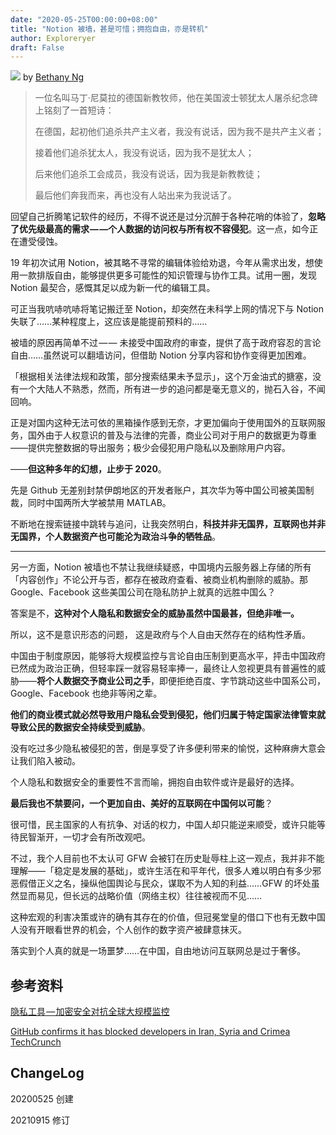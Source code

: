 ```yaml
---
date: "2020-05-25T00:00:00+08:00"
title: "Notion 被墙，甚是可惜；拥抱自由，亦是转机"
author: Exploreryer
draft: False
---
```


![](https://raw.githubusercontent.com/onlinepic/Image-hosting-service/master/img/20210923-Unlocked%20cartoon%20character%20key%20lock.jpg)
by [Bethany Ng](https://dribbble.com/BethanyNg)

> 一位名叫马丁·尼莫拉的德国新教牧师，他在美国波士顿犹太人屠杀纪念碑上铭刻了一首短诗：
> 
> 在德国，起初他们追杀共产主义者，我没有说话，因为我不是共产主义者；
> 
> 接着他们追杀犹太人，我没有说话，因为我不是犹太人；
> 
> 后来他们追杀工会成员，我没有说话，因为我是新教教徒；
> 
> 最后他们奔我而来，再也没有人站出来为我说话了。

回望自己折腾笔记软件的经历，不得不说还是过分沉醉于各种花哨的体验了，**忽略了优先级最高的需求 — —个人数据的访问权与所有权不容侵犯**。这一点，如今正在遭受侵蚀。

19 年初次试用 Notion，被其略不寻常的编辑体验给劝退，今年从需求出发，想使用一款排版自由，能够提供更多可能性的知识管理与协作工具。试用一圈，发现 Notion 最契合，感慨其足以成为新一代的编辑工具。

可正当我吭哧吭哧将笔记搬迁至 Notion，却突然在未科学上网的情况下与 Notion 失联了……某种程度上，这应该是能提前预料的……

被墙的原因再简单不过 — — 未接受中国政府的审查，提供了高于政府容忍的言论自由……虽然说可以翻墙访问，但借助 Notion 分享内容和协作变得更加困难。

「根据相关法律法规和政策，部分搜索结果未予显示」，这个万金油式的搪塞，没有一个大陆人不熟悉，然而，所有进一步的追问都是毫无意义的，抛石入谷，不闻回响。

正是对国内这种无法可依的黑箱操作感到无奈，才更加偏向于使用国外的互联网服务，国外由于人权意识的普及与法律的完善，商业公司对于用户的数据更为尊重——提供完整数据的导出服务；极少会侵犯用户隐私以及删除用户内容。

——**但这种多年的幻想，止步于 2020**。

先是 Github 无差别封禁伊朗地区的开发者账户，其次华为等中国公司被美国制裁，同时中国两所大学被禁用 MATLAB。

不断地在搜索链接中跳转与追问，让我突然明白，**科技并非无国界，互联网也并非无国界，个人数据资产也可能沦为政治斗争的牺牲品**。

---

另一方面，Notion 被墙也不禁让我继续疑惑，中国境内云服务器上存储的所有「内容创作」不论公开与否，都存在被政府查看、被商业机构删除的威胁。那 Google、Facebook 这些美国公司在隐私防护上就真的远胜中国么？

答案是不，**这种对个人隐私和数据安全的威胁虽然中国最甚，但绝非唯一。**

所以，这不是意识形态的问题， 这是政府与个人自由天然存在的结构性矛盾。

中国由于制度原因，能够将大规模监控与言论自由压制到更高水平，抨击中国政府已然成为政治正确，但轻率踩一就容易轻率捧一，最终让人忽视更具有普遍性的威胁——**将个人数据交予商业公司之手**，即便拒绝百度、字节跳动这些中国系公司，Google、Facebook 也绝非等闲之辈。

**他们的商业模式就必然导致用户隐私会受到侵犯，他们归属于特定国家法律管束就导致公民的数据安全持续受到威胁**。

没有吃过多少隐私被侵犯的苦，倒是享受了许多便利带来的愉悦，这种麻痹大意会让我们陷入被动。

个人隐私和数据安全的重要性不言而喻，拥抱自由软件或许是最好的选择。

**最后我也不禁要问，一个更加自由、美好的互联网在中国何以可能**？

很可惜，民主国家的人有抗争、对话的权力，中国人却只能逆来顺受，或许只能等待民智渐开，一切才会有所改观吧。

不过，我个人目前也不太认可 GFW 会被钉在历史耻辱柱上这一观点，我并非不能理解——「稳定是发展的基础」，或许生活在和平年代，很多人难以明白有多少邪恶假借正义之名，操纵他国舆论与民众，谋取不为人知的利益……GFW 的坏处虽然显而易见，但长远的战略价值（网络主权）往往被视而不见……

这种宏观的利害决策或许的确有其存在的价值，但冠冕堂皇的借口下也有无数中国人没有开眼看世界的机会，个人创作的数字资产被肆意抹灭。

落实到个人真的就是一场噩梦……在中国，自由地访问互联网总是过于奢侈。

## 参考资料

[隐私工具 — 加密安全对抗全球大规模监控](https://cybermagicsec.github.io/privacytools-zh/)

[GitHub confirms it has blocked developers in Iran, Syria and Crimea TechCrunch](https://techcrunch.com/2019/07/29/github-ban-sanctioned-countries/)

## ChangeLog

20200525 创建

20210915 修订
